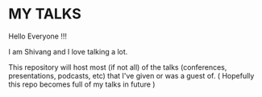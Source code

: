 # MY TALKS

Hello Everyone !!!

I am Shivang and I love talking a lot.

This repository will host most (if not all) of the talks (conferences, presentations, podcasts, etc) that I've given or was a guest of. ( Hopefully this repo becomes full of my talks in future )


